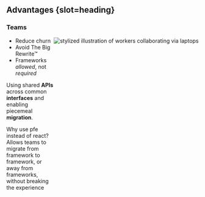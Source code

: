 ## Advantages {slot=heading}

### Teams

<img alt="stylized illustration of workers collaborating via laptops"
     src="images/collaboration.svg"
     style="
       float: right;
       max-height: 40vh;
       aspect-ratio: 1;
     ">

- Reduce churn
- Avoid The Big Rewrite™
- Frameworks *allowed*, not *required*

Using shared **APIs** across common **interfaces** and enabling piecemeal 
**migration**.

<div slot=notes>

Why use pfe instead of react?
Allows teams to migrate from framework to framework,
or away from frameworks,
without breaking the experience

</div>

